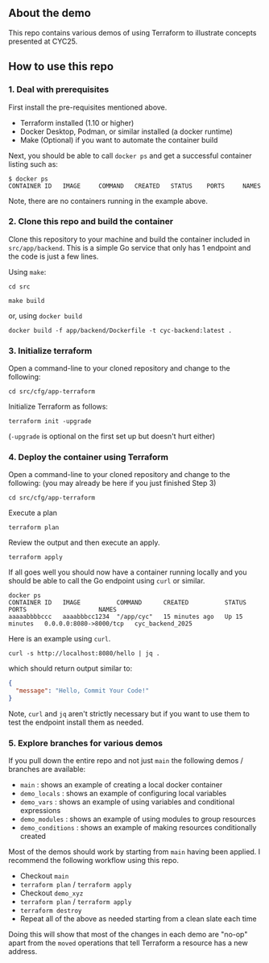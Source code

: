 ## About the demo

This repo contains various demos of using Terraform to illustrate
concepts presented at CYC25.

## How to use this repo

### 1. Deal with prerequisites
First install the pre-requisites mentioned above.

- Terraform installed (1.10 or higher)
- Docker Desktop, Podman, or similar installed (a docker runtime)
- Make (Optional) if you want to automate the container build

Next, you should be able to call `docker ps` and get a successful
container listing such as:

```log
$ docker ps
CONTAINER ID   IMAGE     COMMAND   CREATED   STATUS    PORTS     NAMES
```

Note, there are no containers running in the example above.

### 2. Clone this repo and build the container

Clone this repository to your machine and build the container included
in `src/app/backend`. This is a simple Go service that only has 1 endpoint
and the code is just a few lines.

Using `make`:

```shell
cd src
```

```shell
make build
```

or, using `docker build`

```shell
docker build -f app/backend/Dockerfile -t cyc-backend:latest .
```

### 3. Initialize terraform

Open a command-line to your cloned repository and change to the following:

```shell
cd src/cfg/app-terraform
```

Initialize Terraform as follows:

```shell
terraform init -upgrade
```

(`-upgrade` is optional on the first set up but doesn't hurt either)

### 4. Deploy the container using Terraform

Open a command-line to your cloned repository and change to the following:
(you may already be here if you just finished Step 3)

```shell
cd src/cfg/app-terraform
```

Execute a plan

```shell
terraform plan
```

Review the output and then execute an apply.

```shell
terraform apply
```

If all goes well you should now have a container running locally and you
should be able to call the Go endpoint using `curl` or similar.

```log
docker ps
CONTAINER ID   IMAGE          COMMAND      CREATED          STATUS          PORTS                    NAMES
aaaaabbbbccc   aaaabbbcc1234  "/app/cyc"   15 minutes ago   Up 15 minutes   0.0.0.0:8080->8000/tcp   cyc_backend_2025
```

Here is an example using `curl`.

```shell
curl -s http://localhost:8080/hello | jq .
```

which should return output similar to:

```json
{
  "message": "Hello, Commit Your Code!"
}
```

Note, `curl` and `jq` aren't strictly necessary but if you want to use
them to test the endpoint install them as needed.

### 5. Explore branches for various demos

If you pull down the entire repo and not just `main` the following demos / branches
are available:

- `main` : shows an example of creating a local docker container
- `demo_locals` : shows an example of configuring local variables
- `demo_vars` : shows an example of using variables and conditional expressions
- `demo_modules` : shows an example of using modules to group resources
- `demo_conditions` : shows an example of making resources conditionally created

Most of the demos should work by starting from `main` having been applied. I recommend
the following workflow using this repo.

- Checkout `main`
- `terraform plan` / `terraform apply`
- Checkout `demo_xyz`
- `terraform plan` / `terraform apply`
- `terraform destroy`
- Repeat all of the above as needed starting from a clean slate each time

Doing this will show that most of the changes in each demo are "no-op" apart from
the `moved` operations that tell Terraform a resource has a new address.